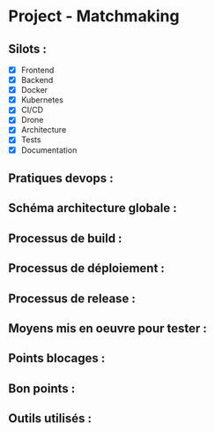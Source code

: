 # Project - Matchmaking 

## Silots :

- [X] Frontend
- [X] Backend
- [X] Docker
- [X] Kubernetes
- [X] CI/CD
- [X] Drone
- [X] Architecture
- [X] Tests
- [X] Documentation

## Pratiques devops : 

## Schéma architecture globale : 

## Processus de build : 

## Processus de déploiement :

## Processus de release :

## Moyens mis en oeuvre pour tester : 

## Points blocages :

## Bon points : 

## Outils utilisés : 